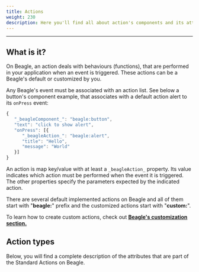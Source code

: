 ```yaml
---
title: Actions
weight: 230
description: Here you'll find all about action's components and its attributes details.
---
```


---

## What is it? 

On Beagle, an action deals with behaviours \(functions\), that are performed in your application when an event is triggered. These actions can be a Beagle's default or customized by you. 

Any Beagle's event must be associated with an action list. See below a button's component example, that associates with a default action alert to its `onPress` event: 

```javascript
{
   "_beagleComponent_": "beagle:button",
   "text": "click to show alert",
   "onPress": [{
      "_beagleAction_": "beagle:alert",
      "title": "Hello",
      "message": "World"
   }]
}
```

An action is map key/value with at least a `_beagleAction_` property. Its value indicates which action must be performed when the event it is triggered. The other properties specify the parameters expected by the indicated action. 

There are several default implemented actions on Beagle and all of them start with "**beagle:**" prefix and the customized actions start with "**custom:**". 

To learn how to create custom actions, check out [**Beagle's customization section.**](/docs/resources/customization/)

## Action types

Below, you will find a complete description of the attributes that are part of the Standard Actions on Beagle.
